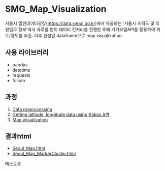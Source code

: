 # SMG_Map_Visualization
서울시 열린데이터광장(https://data.seoul.go.kr)에서 제공하는 '서울시 조직도 및 직원업무 정보'에서 자료를 받아 데이터 전처리를 진행한 후에 카카오맵API를 활용하여 위도/경도를 추출. 이후 완성된 dataframe으로 map visualization

## 사용 라이브러리
* pandas
* datetime
* requests
* folium

## 과정
1. <a href='data_preprocessing_revision.html'>Data preprocessing</a>
2. <a href='lat_long_usingKaKaoAPI.html'>Getting latitude, longitude data using Kakao API</a>
3. <a href='Map_visualization_revision.html'>Map visualization</a>

## 결과html
* <a href='Seoul_Map.html'>Seoul_Map.html</a>
* <a href='Seoul_Map_MarkerCluster.html'>Seoul_Map_MarkerCluster.html</a>

테스트중
